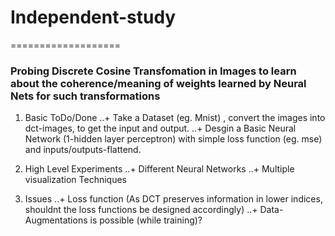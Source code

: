 # Independent-study
===================


### Probing Discrete Cosine Transfomation in Images to learn about the coherence/meaning of weights learned by Neural Nets for such transformations
1. Basic ToDo/Done
..+ Take a Dataset (eg. Mnist) , convert the images into dct-images, to get the input and output.
..+ Desgin a Basic Neural Network (1-hidden layer perceptron) with simple loss function (eg. mse) and inputs/outputs-flattend. 

2. High Level Experiments
..+ Different Neural Networks
..+ Multiple visualization Techniques


3. Issues
..+ Loss function (As DCT preserves information in lower indices, shouldnt the loss functions be designed accordingly)
..+ Data-Augmentations is possible (while training)?
